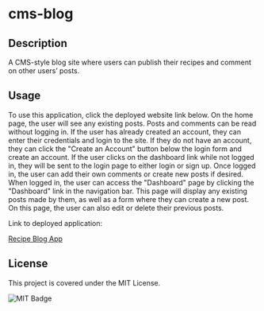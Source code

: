 # cms-blog

## Description
A CMS-style blog site where users can publish their recipes and comment on other users’ posts.

## Usage

To use this application, click the deployed website link below. On the home page, the user will see any existing posts. Posts and comments can be read without logging in. If the user has already created an account, they can enter their credentials and login to the site. If they do not have an account, they can click the "Create an Account" button below the login form and create an account. If the user clicks on the dashboard link while not logged in, they will be sent to the login page to either login or sign up. Once logged in, the user can add their own comments or create new posts if desired. When logged in, the user can access the "Dashboard" page by clicking the "Dashboard" link in the navigation bar. This page will display any existing posts made by them, as well as a form where they can create a new post. On this page, the user can also edit or delete their previous posts.

Link to deployed application:

[Recipe Blog App](https://safe-beyond-36437-fd4baa9db3a8.herokuapp.com)

## License

This project is covered under the MIT License.

![MIT Badge](https://img.shields.io/badge/License-MIT-blue)